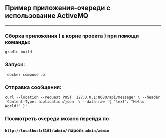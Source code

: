 ## Пример приложения-очереди с использование ActiveMQ

----

### Сборка приложения ( в корне проекта ) при помощи команды:  
`gradle build`

### Запуск:   
` docker compose up`

### Отправка сообщения:   
`curl --location --request POST '127.0.0.1:8080/api/message' \
--header 'Content-Type: application/json' \
--data-raw '{
    "text": "Hello World!"
}'`
 
### Посмотреть очереди можно перейдя по   
#### `http://localhost:8161/admin/` пароль `admin/admin`
